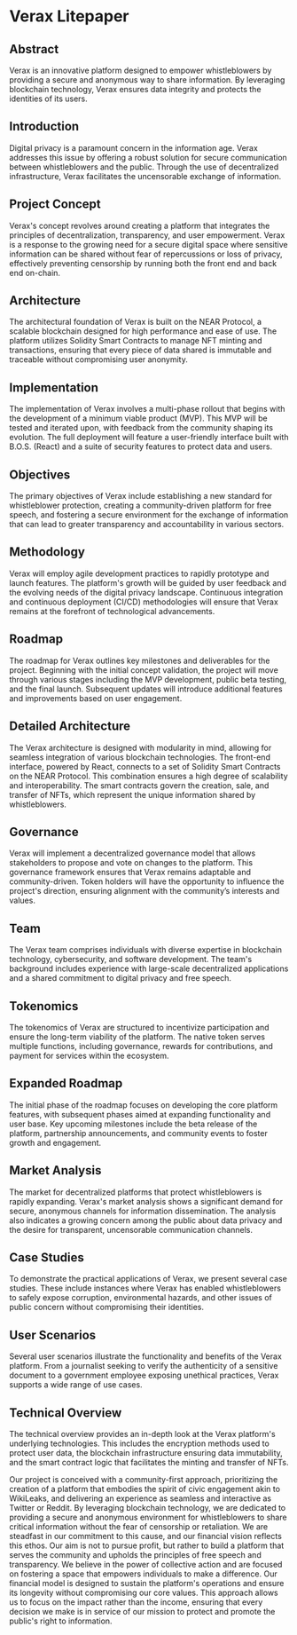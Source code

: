# Verax Litepaper

## Abstract
Verax is an innovative platform designed to empower whistleblowers by providing a secure and anonymous way to share information. By leveraging blockchain technology, Verax ensures data integrity and protects the identities of its users.

## Introduction
Digital privacy is a paramount concern in the information age. Verax addresses this issue by offering a robust solution for secure communication between whistleblowers and the public. Through the use of decentralized infrastructure, Verax facilitates the uncensorable exchange of information.

## Project Concept
Verax's concept revolves around creating a platform that integrates the principles of decentralization, transparency, and user empowerment. Verax is a response to the growing need for a secure digital space where sensitive information can be shared without fear of repercussions or loss of privacy, effectively preventing censorship by running both the front end and back end on-chain.

## Architecture
The architectural foundation of Verax is built on the NEAR Protocol, a scalable blockchain designed for high performance and ease of use. The platform utilizes Solidity Smart Contracts to manage NFT minting and transactions, ensuring that every piece of data shared is immutable and traceable without compromising user anonymity.

## Implementation
The implementation of Verax involves a multi-phase rollout that begins with the development of a minimum viable product (MVP). This MVP will be tested and iterated upon, with feedback from the community shaping its evolution. The full deployment will feature a user-friendly interface built with B.O.S. (React) and a suite of security features to protect data and users.

## Objectives
The primary objectives of Verax include establishing a new standard for whistleblower protection, creating a community-driven platform for free speech, and fostering a secure environment for the exchange of information that can lead to greater transparency and accountability in various sectors.

## Methodology
Verax will employ agile development practices to rapidly prototype and launch features. The platform's growth will be guided by user feedback and the evolving needs of the digital privacy landscape. Continuous integration and continuous deployment (CI/CD) methodologies will ensure that Verax remains at the forefront of technological advancements.

## Roadmap
The roadmap for Verax outlines key milestones and deliverables for the project. Beginning with the initial concept validation, the project will move through various stages including the MVP development, public beta testing, and the final launch. Subsequent updates will introduce additional features and improvements based on user engagement.

## Detailed Architecture
The Verax architecture is designed with modularity in mind, allowing for seamless integration of various blockchain technologies. The front-end interface, powered by React, connects to a set of Solidity Smart Contracts on the NEAR Protocol. This combination ensures a high degree of scalability and interoperability. The smart contracts govern the creation, sale, and transfer of NFTs, which represent the unique information shared by whistleblowers.

## Governance
Verax will implement a decentralized governance model that allows stakeholders to propose and vote on changes to the platform. This governance framework ensures that Verax remains adaptable and community-driven. Token holders will have the opportunity to influence the project's direction, ensuring alignment with the community’s interests and values.

## Team
The Verax team comprises individuals with diverse expertise in blockchain technology, cybersecurity, and software development. The team's background includes experience with large-scale decentralized applications and a shared commitment to digital privacy and free speech.

## Tokenomics
The tokenomics of Verax are structured to incentivize participation and ensure the long-term viability of the platform. The native token serves multiple functions, including governance, rewards for contributions, and payment for services within the ecosystem.

## Expanded Roadmap
The initial phase of the roadmap focuses on developing the core platform features, with subsequent phases aimed at expanding functionality and user base. Key upcoming milestones include the beta release of the platform, partnership announcements, and community events to foster growth and engagement.

## Market Analysis
The market for decentralized platforms that protect whistleblowers is rapidly expanding. Verax's market analysis shows a significant demand for secure, anonymous channels for information dissemination. The analysis also indicates a growing concern among the public about data privacy and the desire for transparent, uncensorable communication channels.

## Case Studies
To demonstrate the practical applications of Verax, we present several case studies. These include instances where Verax has enabled whistleblowers to safely expose corruption, environmental hazards, and other issues of public concern without compromising their identities.

## User Scenarios
Several user scenarios illustrate the functionality and benefits of the Verax platform. From a journalist seeking to verify the authenticity of a sensitive document to a government employee exposing unethical practices, Verax supports a wide range of use cases.

## Technical Overview
The technical overview provides an in-depth look at the Verax platform's underlying technologies. This includes the encryption methods used to protect user data, the blockchain infrastructure ensuring data immutability, and the smart contract logic that facilitates the minting and transfer of NFTs.

Our project is conceived with a community-first approach, prioritizing the creation of a platform that embodies the spirit of civic engagement akin to WikiLeaks, and delivering an experience as seamless and interactive as Twitter or Reddit. By leveraging blockchain technology, we are dedicated to providing a secure and anonymous environment for whistleblowers to share critical information without the fear of censorship or retaliation.
We are steadfast in our commitment to this cause, and our financial vision reflects this ethos. Our aim is not to pursue profit, but rather to build a platform that serves the community and upholds the principles of free speech and transparency. We believe in the power of collective action and are focused on fostering a space that empowers individuals to make a difference.
Our financial model is designed to sustain the platform's operations and ensure its longevity without compromising our core values. This approach allows us to focus on the impact rather than the income, ensuring that every decision we make is in service of our mission to protect and promote the public's right to information.
